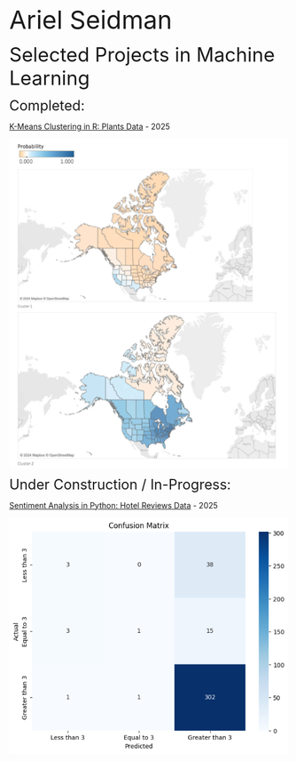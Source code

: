 <span style="font-size: 45px;">Ariel Seidman</span>

<span style="font-size: 35px;">Selected Projects in Machine Learning</span>

<span style="font-size: 25px;">Completed:</span>

[K-Means Clustering in R: Plants Data]( https://github.com/arielseidman/K-Means_Clustering/blob/main/Plants_nb.md) - 2025

[<img src="plants_image.png" alt="plants_image.png" style="display: block;">]( https://github.com/arielseidman/K-Means_Clustering/blob/main/Plants_nb.md)

<span style="font-size: 25px;">Under Construction / In-Progress:</span>

[Sentiment Analysis in Python: Hotel Reviews Data](https://github.com/arielseidman/Sentiment_Analysis/blob/main/README.md) - 2025

[<img src="Hotels_Confusion_Matrix.png" alt="Hotels_Confusion_Matrix.png" style="display: block;">](https://github.com/arielseidman/Sentiment_Analysis/blob/main/README.md)
